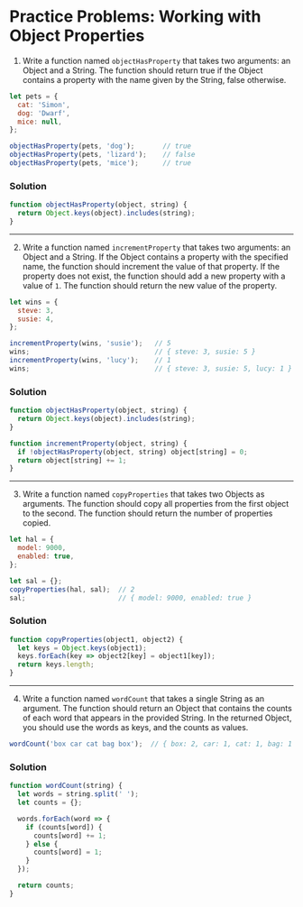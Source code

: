 
# Practice Problems: Working with Object Properties

1. Write a function named `objectHasProperty` that takes two arguments: an Object and a String. The function should return true if the Object contains a property with the name given by the String, false otherwise.

```javascript
let pets = {
  cat: 'Simon',
  dog: 'Dwarf',
  mice: null,
};

objectHasProperty(pets, 'dog');       // true
objectHasProperty(pets, 'lizard');    // false
objectHasProperty(pets, 'mice');      // true
```

### Solution

```javascript
function objectHasProperty(object, string) {
  return Object.keys(object).includes(string);
}
```

---

2. Write a function named `incrementProperty` that takes two arguments: an Object and a String. If the Object contains a property with the specified name, the function should increment the value of that property. If the property does not exist, the function should add a new property with a value of `1`. The function should return the new value of the property.

```javascript
let wins = {
  steve: 3,
  susie: 4,
};

incrementProperty(wins, 'susie');   // 5
wins;                               // { steve: 3, susie: 5 }
incrementProperty(wins, 'lucy');    // 1
wins;                               // { steve: 3, susie: 5, lucy: 1 }
```

### Solution

```javascript
function objectHasProperty(object, string) {
  return Object.keys(object).includes(string);
}

function incrementProperty(object, string) {
  if !objectHasProperty(object, string) object[string] = 0;
  return object[string] += 1;
}
```

---

3. Write a function named `copyProperties` that takes two Objects as arguments. The function should copy all properties from the first object to the second. The function should return the number of properties copied.

```javascript
let hal = {
  model: 9000,
  enabled: true,
};

let sal = {};
copyProperties(hal, sal);  // 2
sal;                       // { model: 9000, enabled: true }
```

### Solution

```javascript
function copyProperties(object1, object2) {
  let keys = Object.keys(object1);
  keys.forEach(key => object2[key] = object1[key]);
  return keys.length;
}
```

---

4. Write a function named `wordCount` that takes a single String as an argument. The function should return an Object that contains the counts of each word that appears in the provided String. In the returned Object, you should use the words as keys, and the counts as values.

```javascript
wordCount('box car cat bag box');  // { box: 2, car: 1, cat: 1, bag: 1 }
```

### Solution

```javascript
function wordCount(string) {
  let words = string.split(' ');
  let counts = {};

  words.forEach(word => {
    if (counts[word]) {
      counts[word] += 1;
    } else {
      counts[word] = 1;
    }
  });

  return counts;
}
```
